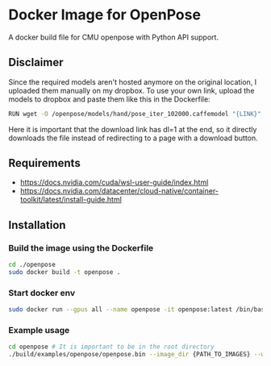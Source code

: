 # Docker Image for OpenPose

A docker build file for CMU openpose with Python API support.

## Disclaimer
Since the required models aren't hosted anymore on the original location, I uploaded them manually on my dropbox. To use your own link, upload the models to dropbox and paste them like this in the Dockerfile:
```bash
RUN wget -O /openpose/models/hand/pose_iter_102000.caffemodel "{LINK}"
```
Here it is important that the download link has dl=1 at the end, so it directly downloads the file instead of redirecting to a page with a download button.

## Requirements

- https://docs.nvidia.com/cuda/wsl-user-guide/index.html
- https://docs.nvidia.com/datacenter/cloud-native/container-toolkit/latest/install-guide.html

## Installation

### Build the image using the Dockerfile
```bash
cd ./openpose
sudo docker build -t openpose .
```

### Start docker env

```bash
sudo docker run --gpus all --name openpose -it openpose:latest /bin/bash
```

### Example usage

```bash
cd openpose # It is important to be in the root directory
./build/examples/openpose/openpose.bin --image_dir {PATH_TO_IMAGES} --write_json {OUTPUT_PATH_JSON} --face --hand --display 0 --write_images {OUTPUT_PATH_IMAGES}
```